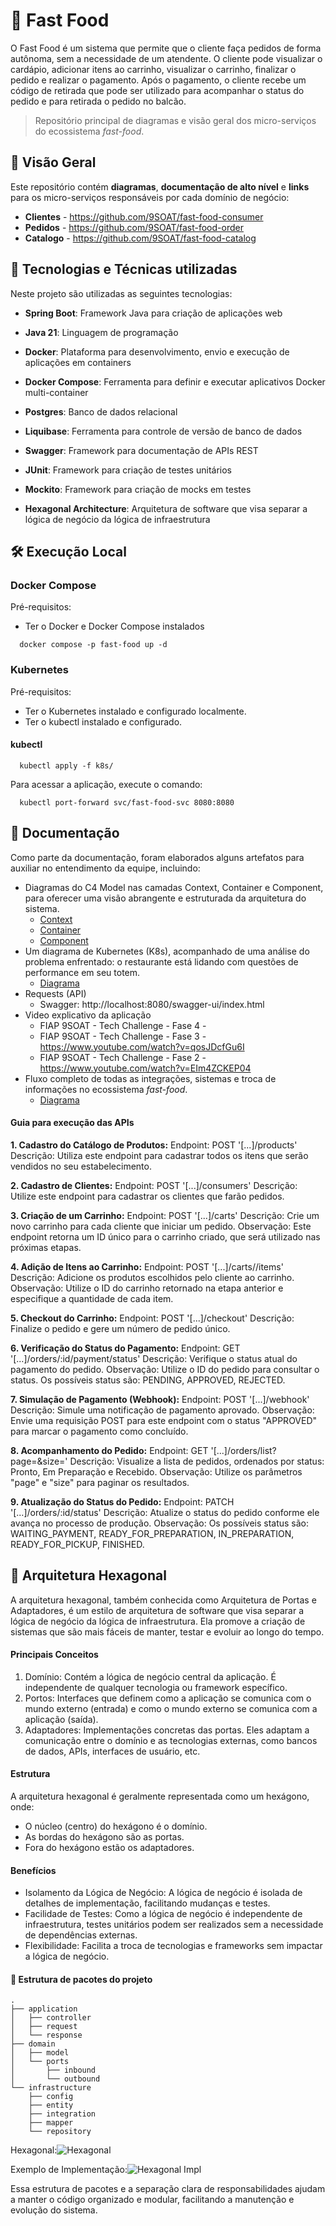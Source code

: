 # 🍔 Fast Food

O Fast Food é um sistema que permite que o cliente faça pedidos de forma autônoma, sem a necessidade de um atendente. O cliente pode visualizar o cardápio, adicionar itens ao carrinho, visualizar o carrinho, finalizar o pedido e realizar o pagamento. Após o pagamento, o cliente recebe um código de retirada que pode ser utilizado para acompanhar o status do pedido e para retirada o pedido no balcão.

> Repositório principal de diagramas e visão geral dos micro-serviços do ecossistema *fast-food*.

## 🚀 Visão Geral
Este repositório contém **diagramas**, **documentação de alto nível** e **links** para os micro-serviços responsáveis por cada domínio de negócio:
- **Clientes** - https://github.com/9SOAT/fast-food-consumer
- **Pedidos** - https://github.com/9SOAT/fast-food-order
- **Catalogo** - https://github.com/9SOAT/fast-food-catalog

## 🍟 Tecnologias e Técnicas utilizadas

Neste projeto são utilizadas as seguintes tecnologias:

- **Spring Boot**: Framework Java para criação de aplicações web


- **Java 21**: Linguagem de programação


- **Docker**: Plataforma para desenvolvimento, envio e execução de aplicações em containers


- **Docker Compose**: Ferramenta para definir e executar aplicativos Docker multi-container


- **Postgres**: Banco de dados relacional


- **Liquibase**: Ferramenta para controle de versão de banco de dados


- **Swagger**: Framework para documentação de APIs REST


- **JUnit**: Framework para criação de testes unitários


- **Mockito**: Framework para criação de mocks em testes


- **Hexagonal Architecture**: Arquitetura de software que visa separar a lógica de negócio da lógica de infraestrutura

## 🛠️ Execução Local

### Docker Compose

Pré-requisitos:
- Ter o Docker e Docker Compose instalados

```shell
  docker compose -p fast-food up -d
```

### Kubernetes

Pré-requisitos:
- Ter o Kubernetes instalado e configurado localmente.
- Ter o kubectl instalado e configurado.

#### kubectl

```shell
  kubectl apply -f k8s/
```

Para acessar a aplicação, execute o comando:

```shell
  kubectl port-forward svc/fast-food-svc 8080:8080
```

## 📖 Documentação

Como parte da documentação, foram elaborados alguns artefatos para auxiliar no entendimento da equipe, incluindo:
- Diagramas do C4 Model nas camadas Context, Container e Component, para oferecer uma visão abrangente e estruturada da arquitetura do sistema.
    - [Context](/docs/c4-model/systemcontext.png)
    - [Container](/docs/c4-model/container.png)
    - [Component](/docs/c4-model/component.png)
- Um diagrama de Kubernetes (K8s), acompanhado de uma análise do problema enfrentado: o restaurante está lidando com questões de performance em seu totem.
    - [Diagrama](/docs/k8s/sk8.png)
- Requests (API)
    - Swagger: http://localhost:8080/swagger-ui/index.html
- Video explicativo da aplicação
    - FIAP 9SOAT - Tech Challenge - Fase 4 -
    - FIAP 9SOAT - Tech Challenge - Fase 3 - https://www.youtube.com/watch?v=qosJDcfGu6I
    - FIAP 9SOAT - Tech Challenge - Fase 2 - https://www.youtube.com/watch?v=EIm4ZCKEP04
- Fluxo completo de todas as integrações, sistemas e troca de informações no ecossistema *fast-food*.
    - [Diagrama](/docs/Diagrama_Servicos_Modulo04_FIAP.png)


#### Guia para execução das APIs
**1. Cadastro do Catálogo de Produtos:**
Endpoint: POST '[...]/products'
Descrição: Utiliza este endpoint para cadastrar todos os itens que serão vendidos no seu estabelecimento.

**2. Cadastro de Clientes:**
Endpoint: POST '[...]/consumers'
Descrição: Utilize este endpoint para cadastrar os clientes que farão pedidos.

**3. Criação de um Carrinho:**
Endpoint: POST '[...]/carts'
Descrição: Crie um novo carrinho para cada cliente que iniciar um pedido.
Observação: Este endpoint retorna um ID único para o carrinho criado, que será utilizado nas próximas etapas.

**4. Adição de Itens ao Carrinho:**
Endpoint: POST '[...]/carts/<cartId>/items'
Descrição: Adicione os produtos escolhidos pelo cliente ao carrinho.
Observação: Utilize o ID do carrinho retornado na etapa anterior e especifique a quantidade de cada item.

**5. Checkout do Carrinho:**
Endpoint: POST '[...]/checkout'
Descrição: Finalize o pedido e gere um número de pedido único.

**6. Verificação do Status do Pagamento:**
Endpoint: GET '[...]/orders/:id/payment/status'
Descrição: Verifique o status atual do pagamento do pedido.
Observação: Utilize o ID do pedido para consultar o status. Os possíveis status são: PENDING, APPROVED, REJECTED.

**7. Simulação de Pagamento (Webhook):**
Endpoint: POST '[...]/webhook'
Descrição: Simule uma notificação de pagamento aprovado.
Observação: Envie uma requisição POST para este endpoint com o status "APPROVED" para marcar o pagamento como concluído.

**8. Acompanhamento do Pedido:**
Endpoint: GET '[...]/orders/list?page=&size='
Descrição: Visualize a lista de pedidos, ordenados por status: Pronto, Em Preparação e Recebido.
Observação: Utilize os parâmetros "page" e "size" para paginar os resultados.

**9. Atualização do Status do Pedido:**
Endpoint: PATCH '[...]/orders/:id/status'
Descrição: Atualize o status do pedido conforme ele avança no processo de produção.
Observação: Os possíveis status são: WAITING_PAYMENT, READY_FOR_PREPARATION, IN_PREPARATION, READY_FOR_PICKUP, FINISHED.

## 🍨 Arquitetura Hexagonal

A arquitetura hexagonal, também conhecida como Arquitetura de Portas e Adaptadores, é um estilo de arquitetura de software que visa separar a lógica de negócio da lógica de infraestrutura. Ela promove a criação de sistemas que são mais fáceis de manter, testar e evoluir ao longo do tempo.

#### Principais Conceitos

1. Domínio: Contém a lógica de negócio central da aplicação. É independente de qualquer tecnologia ou framework específico.
2. Portos: Interfaces que definem como a aplicação se comunica com o mundo externo (entrada) e como o mundo externo se comunica com a aplicação (saída).
3. Adaptadores: Implementações concretas das portas. Eles adaptam a comunicação entre o domínio e as tecnologias externas, como bancos de dados, APIs, interfaces de usuário, etc.

#### Estrutura

A arquitetura hexagonal é geralmente representada como um hexágono, onde:

* O núcleo (centro) do hexágono é o domínio.
* As bordas do hexágono são as portas.
* Fora do hexágono estão os adaptadores.

#### Benefícios

* Isolamento da Lógica de Negócio: A lógica de negócio é isolada de detalhes de implementação, facilitando mudanças e testes.
* Facilidade de Testes: Como a lógica de negócio é independente de infraestrutura, testes unitários podem ser realizados sem a necessidade de dependências externas.
* Flexibilidade: Facilita a troca de tecnologias e frameworks sem impactar a lógica de negócio.



#### 📂 Estrutura de pacotes do projeto

```
.
├── application
│   ├── controller
│   ├── request
│   └── response
├── domain
│   ├── model
│   └── ports
│       ├── inbound
│       └── outbound
└── infrastructure
    ├── config
    ├── entity
    ├── integration
    ├── mapper
    └── repository

```


Hexagonal:<img src="./docs/Hexagonal.png" alt="Hexagonal"></img>


Exemplo de Implementação:<img src="./docs/Hexagonal-impl.png" alt="Hexagonal Impl"></img>

Essa estrutura de pacotes e a separação clara de responsabilidades ajudam a manter o código organizado e modular, facilitando a manutenção e evolução do sistema.

